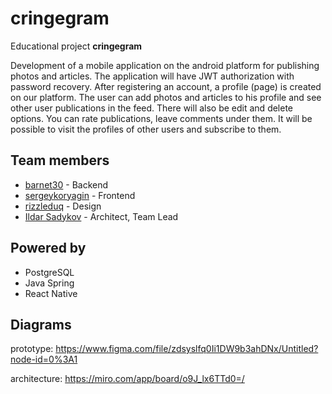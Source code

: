 # cringegram

Educational project **cringegram**

Development of a mobile application on the android platform for publishing photos and articles.
The application will have JWT authorization with password recovery. After registering an account, a profile (page) is created on our platform. The user can add photos and articles to his profile and see other user publications in the feed. There will also be edit and delete options. You can rate publications, leave comments under them. It will be possible to visit the profiles of other users and subscribe to them.

## Team members

- [barnet30](https://github.com/barnet30) - Backend
- [sergeykoryagin](https://github.com/sergeykoryagin) - Frontend
- [rizzleduq](https://github.com/rizzleduq) - Design
- [Ildar Sadykov](https://github.com/Karantir73) - Architect, Team Lead

## Powered by
- PostgreSQL
- Java Spring
- React Native

## Diagrams

prototype: https://www.figma.com/file/zdsyslfq0Ii1DW9b3ahDNx/Untitled?node-id=0%3A1

architecture: https://miro.com/app/board/o9J_lx6TTd0=/
